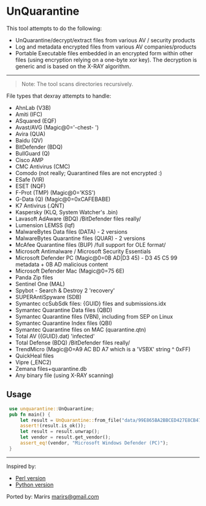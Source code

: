 # UnQuarantine

This tool attempts to do the following:
- UnQuarantine/decrypt/extract files from various AV / security products
- Log and metadata encrypted files from various AV companies/products
- Portable Executable files embedded in an encrypted form within
  other files (using encryption relying on a one-byte xor key).
  The decryption is generic and is based on the X-RAY algorithm.
---
 > Note: The tool scans directories recursively.

File types that dexray attempts to handle:
- AhnLab (V3B)
- Amiti (IFC)
- ASquared (EQF)
- Avast/AVG (Magic@0='-chest- ')
- Avira (QUA)
- Baidu (QV)
- BitDefender (BDQ)
- BullGuard (Q)
- Cisco AMP
- CMC Antivirus (CMC)
- Comodo <GUID> (not really; Quarantined files are not encrypted :)
- ESafe (VIR)
- ESET (NQF)
- F-Prot (TMP) (Magic@0='KSS')
- G-Data (Q) (Magic@0=0xCAFEBABE)
- K7 Antivirus (<md5>.QNT)
- Kaspersky (KLQ, System Watcher's <md5>.bin)
- Lavasoft AdAware (BDQ) /BitDefender files really/
- Lumension LEMSS (lqf)
- MalwareBytes Data files (DATA) - 2 versions
- MalwareBytes Quarantine files (QUAR) - 2 versions
- McAfee Quarantine files (BUP) /full support for OLE format/
- Microsoft Antimalware / Microsoft Security Essentials
- Microsoft Defender PC (Magic@0=0B AD|D3 45) - D3 45 C5 99 metadata + 0B AD malicious content
- Microsoft Defender Mac (Magic@0=75 6E)
- Panda <GUID> Zip files
- Sentinel One (MAL)
- Spybot - Search & Destroy 2 'recovery' 
- SUPERAntiSpyware (SDB) 
- Symantec ccSubSdk files: {GUID} files and submissions.idx
- Symantec Quarantine Data files (QBD)
- Symantec Quarantine files (VBN), including from SEP on Linux
- Symantec Quarantine Index files (QBI)
- Symantec Quarantine files on MAC (quarantine.qtn)
- Total AV ({GUID}.dat) 'infected'
- Total Defense (BDQ) /BitDefender files really/
- TrendMicro (Magic@0=A9 AC BD A7 which is a 'VSBX' string ^ 0xFF)
- QuickHeal <hash> files
- Vipre (<GUID>_ENC2)
- Zemana <hash> files+quarantine.db
- Any binary file (using X-RAY scanning)

## Usage

```rust
 use unquarantine::UnQuarantine;
 pub fn main() {
	 let result = UnQuarantine::from_file("data/99E865BA2BBCED427E8CB4785CCE58DDCCCE8337");
	 assert!(result.is_ok());
	 let result = result.unwrap();
	 let vendor = result.get_vendor();
	 assert_eq!(vendor, "Microsoft Windows Defender (PC)");
 }
 ```

---
Inspired by:
 - [Perl version](http://hexacorn.com/d/DeXRAY.pl)
 - [Python version](https://github.com/brad-accuvant/cuckoo-modified/blob/master/lib/cuckoo/common/quarantine.py)

Ported by: Marirs <marirs@gmail.com>